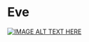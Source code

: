 # Eve

[![IMAGE ALT TEXT HERE](https://img.youtube.com/vi/xpFyRnbXmCY&t=182s&ab_channel=Mirazev/)](https://www.youtube.com/watch?v=xpFyRnbXmCY&t=182s&ab_channel=Mirazev)
